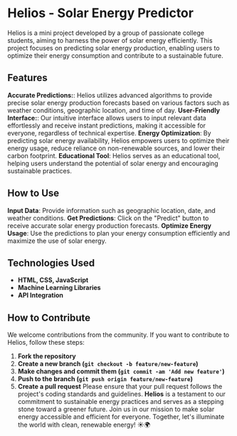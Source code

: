 # **Helios - Solar Energy Predictor**
Helios is a mini project developed by a group of passionate college students, aiming to harness the power of solar energy efficiently. This project focuses on predicting solar energy production, enabling users to optimize their energy consumption and contribute to a sustainable future.

## **Features**
**Accurate Predictions:**: Helios utilizes advanced algorithms to provide precise solar energy production forecasts based on various factors such as weather conditions, geographic location, and time of day.
**User-Friendly Interface:**: Our intuitive interface allows users to input relevant data effortlessly and receive instant predictions, making it accessible for everyone, regardless of technical expertise.
**Energy Optimization**: By predicting solar energy availability, Helios empowers users to optimize their energy usage, reduce reliance on non-renewable sources, and lower their carbon footprint.
**Educational Tool**: Helios serves as an educational tool, helping users understand the potential of solar energy and encouraging sustainable practices.
## **How to Use**
**Input Data**: Provide information such as geographic location, date, and weather conditions.
**Get Predictions**: Click on the "Predict" button to receive accurate solar energy production forecasts.
**Optimize Energy Usage**: Use the predictions to plan your energy consumption efficiently and maximize the use of solar energy.
## **Technologies Used**
- **HTML, CSS, JavaScript**
- **Machine Learning Libraries**
- **API Integration**


## **How to Contribute**
We welcome contributions from the community. If you want to contribute to Helios, follow these steps:

1. **Fork the repository**
2. **Create a new branch (`git checkout -b feature/new-feature`)**
3. **Make changes and commit them (`git commit -am 'Add new feature'`)**
4. **Push to the branch (`git push origin feature/new-feature`)**
5. **Create a pull request**
Please ensure that your pull request follows the project's coding standards and guidelines.
**Helios** is a testament to our commitment to sustainable energy practices and serves as a stepping stone toward a greener future. Join us in our mission to make solar energy accessible and efficient for everyone. Together, let's illuminate the world with clean, renewable energy! ☀️🌍
